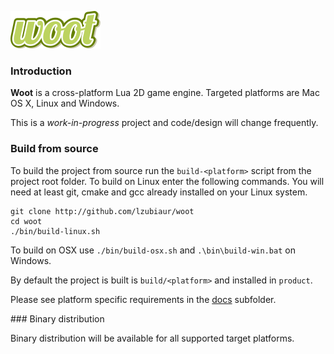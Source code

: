 ![WOOT](/docs/logo.png)

### Introduction

**Woot** is a cross-platform Lua 2D game engine. Targeted platforms are Mac OS X, Linux and Windows.

This is a *work-in-progress* project and code/design will change frequently.

### Build from source

To build the project from source run the `build-<platform>` script from the project root folder. To build on Linux enter the following commands. You will need at least git, cmake and gcc already installed on your Linux system.

```
git clone http://github.com/lzubiaur/woot
cd woot
./bin/build-linux.sh
```

To build on OSX use `./bin/build-osx.sh` and `.\bin\build-win.bat` on Windows.

By default the project is built is `build/<platform>` and installed in `product`.

Please see platform specific requirements in the [docs](docs) subfolder.

### Binary distribution

Binary distribution will be available for all supported target platforms.

